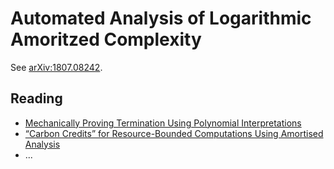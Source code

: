 # Automated Analysis of Logarithmic Amoritzed Complexity

See [arXiv:1807.08242](https://arxiv.org/abs/1807.08242).

## Reading

 - [Mechanically Proving Termination Using Polynomial Interpretations](https://doi.org/10.1007/s10817-005-9022-x)
 - [“Carbon Credits” for Resource-Bounded Computations Using Amortised Analysis](https://doi.org/10.1007/978-3-642-05089-3_23)
 - ...

